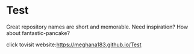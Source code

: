 # Test
Great repository names are short and memorable. Need inspiration? How about fantastic-pancake?


click tovisit website:https://meghana183.github.io/Test
